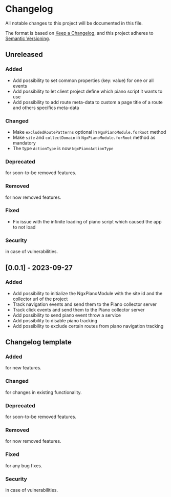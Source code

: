 # Changelog

All notable changes to this project will be documented in this file.

The format is based on [Keep a Changelog](https://keepachangelog.com/en/1.0.0/), and this project adheres
to [Semantic Versioning](https://semver.org/spec/v2.0.0.html).

## Unreleased

### Added

- Add possibility to set common properties (key: value) for one or all events
- Add possibility to let client project define which piano script it wants to use
- Add possibility to add route meta-data to custom a page title of a route and others specifics meta-data 

### Changed

- Make `excludedRoutePatterns` optional in `NgxPianoModule.forRoot` method
- Make `site` and `collectDomain` in `NgxPianoModule.forRoot` method as mandatory
- The type `ActionType` is now `NgxPianoActionType`

### Deprecated

for soon-to-be removed features.

### Removed

for now removed features.

### Fixed

- Fix issue with the infinite loading of piano script which caused the app to not load

### Security

in case of vulnerabilities.

## [0.0.1] - 2023-09-27

### Added

- Add possibility to initialize the NgxPianoModule with the site id and the collector url of the project
- Track navigation events and send them to the Piano collector server
- Track click events and send them to the Piano collector server
- Add possibility to send piano event throw a service
- Add possibility to disable piano tracking
- Add possibility to exclude certain routes from piano navigation tracking

## Changelog template

### Added

for new features.

### Changed

for changes in existing functionality.

### Deprecated

for soon-to-be removed features.

### Removed

for now removed features.

### Fixed

for any bug fixes.

### Security

in case of vulnerabilities.
